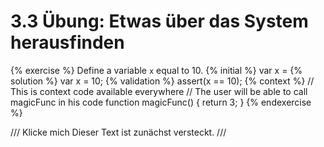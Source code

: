 # 3.3 Übung: Etwas über das System herausfinden

{% exercise %}
Define a variable `x` equal to 10.
{% initial %}
var x =
{% solution %}
var x = 10;
{% validation %}
assert(x == 10);
{% context %}
// This is context code available everywhere
// The user will be able to call magicFunc in his code
function magicFunc() {
    return 3;
}
{% endexercise %}

/// Klicke mich
Dieser Text ist zunächst versteckt.
///